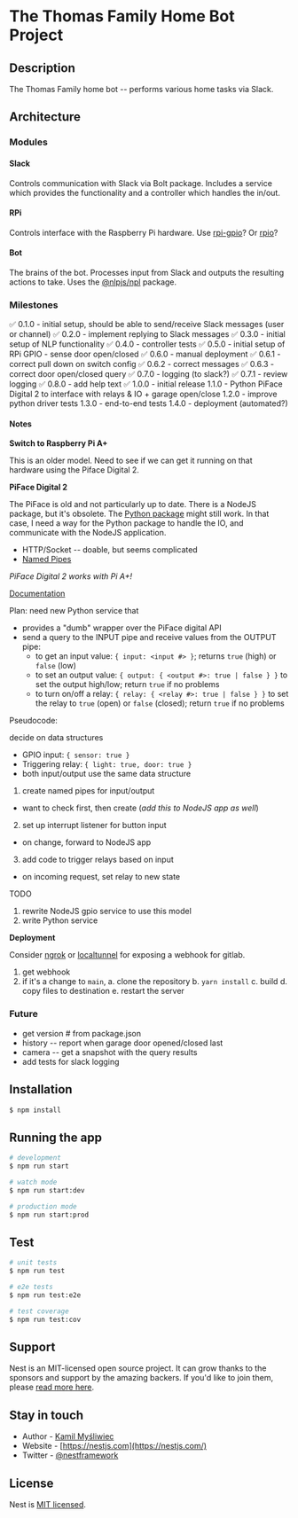 The Thomas Family Home Bot Project
==================================

## Description

The Thomas Family home bot -- performs various home tasks via Slack.

## Architecture

### Modules

#### Slack

Controls communication with Slack via Bolt package. Includes a service which provides the functionality and a controller which handles the in/out.

#### RPi

Controls interface with the Raspberry Pi hardware.
Use [rpi-gpio](https://github.com/JamesBarwell/rpi-gpio.js)?
Or [rpio](https://github.com/jperkin/node-rpio)?

#### Bot

The brains of the bot. Processes input from Slack and outputs the resulting actions to take. Uses the [@nlpjs/npl](https://www.npmjs.com/package/@nlpjs/nlp) package.

### Milestones

✅ 0.1.0 - initial setup, should be able to send/receive Slack messages (user or channel)
✅ 0.2.0 - implement replying to Slack messages
✅ 0.3.0 - initial setup of NLP functionality
✅ 0.4.0 - controller tests
✅ 0.5.0 - initial setup of RPi GPIO - sense door open/closed
✅ 0.6.0 - manual deployment
✅ 0.6.1 - correct pull down on switch config
✅ 0.6.2 - correct messages
✅ 0.6.3 - correct door open/closed query
✅ 0.7.0 - logging (to slack?)
✅ 0.7.1 - review logging
✅ 0.8.0 - add help text
✅ 1.0.0 - initial release
1.1.0 - Python PiFace Digital 2 to interface with relays & IO + garage open/close
1.2.0 - improve python driver tests
1.3.0 - end-to-end tests
1.4.0 - deployment (automated?)

#### Notes

**Switch to Raspberry Pi A+**

This is an older model. Need to see if we can get it running on that hardware using the Piface Digital 2.

**PiFace Digital 2**

The PiFace is old and not particularly up to date. There is a NodeJS package, but it's obsolete. The [Python package](https://github.com/piface/pifacedigitalio) might still work. In that case, I need a way for the Python package to handle the IO, and communicate with the NodeJS application.

- HTTP/Socket -- doable, but seems complicated
- [Named Pipes](https://levelup.gitconnected.com/inter-process-communication-between-node-js-and-python-2e9c4fda928d)

*PiFace Digital 2 works with Pi A+!*

[Documentation](https://pifacedigitalio.readthedocs.io/pifacedigital.html)

Plan: need new Python service that
- provides a "dumb" wrapper over the PiFace digital API
- send a query to the INPUT pipe and receive values from the OUTPUT pipe:
  - to get an input value:  `{ input: <input #> }`; returns `true` (high) or `false` (low)
  - to set an output value: `{ output: { <output #>: true | false } }` to set the output high/low; return `true` if no problems
  - to turn on/off a relay: `{ relay: { <relay #>: true | false } }` to set the relay to `true` (open) or `false` (closed); return `true` if no problems

Pseudocode:

decide on data structures
  - GPIO input: `{ sensor: true }`
  - Triggering relay: `{ light: true, door: true }`
  - both input/output use the same data structure

1. create named pipes for input/output
  - want to check first, then create (*add this to NodeJS app as well*)
2. set up interrupt listener for button input
  - on change, forward to NodeJS app
3. add code to trigger relays based on input
  - on incoming request, set relay to new state

TODO
1. rewrite NodeJS gpio service to use this model
2. write Python service

**Deployment**

Consider [ngrok](https://ngrok.com/) or [localtunnel](https://www.npmjs.com/package/localtunnel) for exposing a webhook for gitlab.

1. get webhook
2. if it's a change to `main`,
  a. clone the repository
  b. `yarn install`
  c. build
  d. copy files to destination
  e. restart the server

### Future

- get version # from package.json
- history -- report when garage door opened/closed last
- camera -- get a snapshot with the query results
- add tests for slack logging

## Installation

```bash
$ npm install
```

## Running the app

```bash
# development
$ npm run start

# watch mode
$ npm run start:dev

# production mode
$ npm run start:prod
```

## Test

```bash
# unit tests
$ npm run test

# e2e tests
$ npm run test:e2e

# test coverage
$ npm run test:cov
```

## Support

Nest is an MIT-licensed open source project. It can grow thanks to the sponsors and support by the amazing backers. If you'd like to join them, please [read more here](https://docs.nestjs.com/support).

## Stay in touch

- Author - [Kamil Myśliwiec](https://kamilmysliwiec.com)
- Website - [https://nestjs.com](https://nestjs.com/)
- Twitter - [@nestframework](https://twitter.com/nestframework)

## License

Nest is [MIT licensed](LICENSE).
